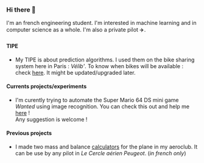 ### Hi there 👋

I'm an french engineering student. I'm interested in machine learning and in computer science as a whole. I'm also a private pilot ✈️.

#### TIPE
- My TIPE is about prediction algorithms. I used them on the bike sharing system here in Paris : _Vélib'_. To know when bikes will be available : check <a href="https://github.com/Tamiir/TIPE">here</a>.
It might be updated/upgraded later.

#### Currents projects/experiments
- I'm curently trying to automate the Super Mario 64 DS mini game _Wanted_ using image recognition. You can check this out and help me <a href="https://github.com/Tamiir/AutoWantedMiniGame">here</a> !  
Any suggestion is welcome !

#### Previous projects  
- I made two mass and balance <a href="https://github.com/Tamiir/Masse-Centrage">calculators</a> for the plane in my aeroclub. It can be use by any pilot in _Le Cercle aérien Peugeot_. (_in french only_)

<!--
**Tamiir/Tamiir** is a ✨ _special_ ✨ repository because its `README.md` (this file) appears on your GitHub profile.

Here are some ideas to get you started:

- 🔭 I’m currently working on ...
- 🌱 I’m currently learning ...
- 👯 I’m looking to collaborate on ...
- 🤔 I’m looking for help with ...
- 💬 Ask me about ...
- 📫 How to reach me: ...
- 😄 Pronouns: ...
- ⚡ Fun fact: ...
-->

